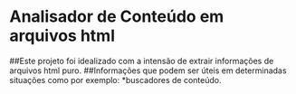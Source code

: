 Analisador de Conteúdo em arquivos html
==============

##Este projeto foi idealizado com a intensão de extrair informações de arquivos html puro.
##Informações que podem ser úteis em determinadas situações como por exemplo:
*buscadores de conteúdo.
